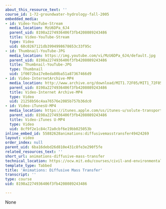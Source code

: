 ```yaml
---
about_this_resource_text: ''
course_id: 1-72-groundwater-hydrology-fall-2005
embedded_media:
- id: Video-YouTube-Stream
  media_location: MzU6DPa_6J4
  parent_uid: 8198a2274936406f3fb4208089243486
  title: Video-YouTube-Stream
  type: Video
  uid: 68c0267121db3994998678653c33f95c
- id: Thumbnail-YouTube-JPG
  media_location: https://img.youtube.com/vi/MzU6DPa_6J4/default.jpg
  parent_uid: 8198a2274936406f3fb4208089243486
  title: Thumbnail-YouTube-JPG
  type: Thumbnail
  uid: 1f0072ba17e8eda80ba51a87367466d9
- id: Video-InternetArchive-MP4
  media_location: http://www.archive.org/download/MIT1.72F05/MIT1_72F05_st_diffusive_220k.mp4
  parent_uid: 8198a2274936406f3fb4208089243486
  title: Video-Internet Archive-MP4
  type: Video
  uid: 21258b56c4aa76576e2085b757b36dc0
- id: Video-iTunesU-MP4
  media_location: https://itunes.apple.com/us/itunes-u/solute-transport-diffusive/id626973433?i=139922919
  parent_uid: 8198a2274936406f3fb4208089243486
  title: Video-iTunes U-MP4
  type: Video
  uid: 8cf9f2e1c84c72a0cbf6e19bb025053b
inline_embed_id: 55882628animations:diffusivemasstransfer49424269
layout: video
order_index: null
parent_uid: 6ba16debd26d810e431c8fe3e290f5fe
related_resources_text: ''
short_url: animations-diffusive-mass-transfer
technical_location: https://ocw.mit.edu/courses/civil-and-environmental-engineering/1-72-groundwater-hydrology-fall-2005/solute-transport/animations-diffusive-mass-transfer
template_type: Tabbed
title: 'Animations: Diffusive Mass Transfer'
transcript: ''
type: course
uid: 8198a2274936406f3fb4208089243486

---
```

None